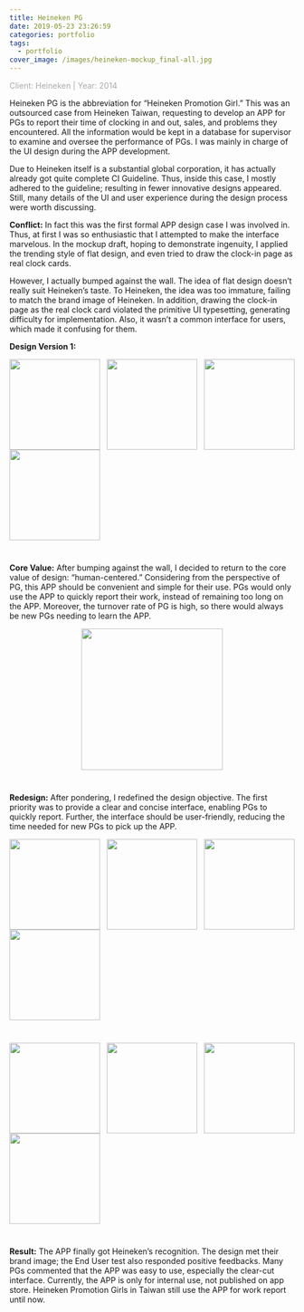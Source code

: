 ```yaml
---
title: Heineken PG
date: 2019-05-23 23:26:59
categories: portfolio
tags:
  - portfolio
cover_image: /images/heineken-mockup_final-all.jpg
---
```

<p style="color:#aaa;">Client: Heineken | Year: 2014</p>

Heineken PG is the abbreviation for “Heineken Promotion Girl.” This was an outsourced case from Heineken Taiwan, requesting to develop an APP for PGs to report their time of clocking in and out, sales, and problems they encountered. All the information would be kept in a database for supervisor to examine and oversee the performance of PGs. I was mainly in charge of the UI design during the APP development.

Due to Heineken itself is a substantial global corporation, it has actually already got quite complete CI Guideline. Thus, inside this case, I mostly adhered to the guideline; resulting in fewer innovative designs appeared. Still, many details of the UI and user experience during the design process were worth discussing.

**Conflict:**
In fact this was the first formal APP design case I was involved in. Thus, at first I was so enthusiastic that I attempted to make the interface marvelous. In the mockup draft, hoping to demonstrate ingenuity, I applied the trending style of flat design, and even tried to draw the clock-in page as real clock cards.

However, I actually bumped against the wall. The idea of flat design doesn’t really suit Heineken’s taste. To Heineken, the idea was too immature, failing to match the brand image of Heineken. In addition, drawing the clock-in page as the real clock card violated the primitive UI typesetting, generating difficulty for implementation. Also, it wasn’t a common interface for users, which made it confusing for them.

**Design Version 1:**
<div style="display:flex;align-items:center;justify-content:space-between;flex-wrap:wrap;margin-bottom:40px;">
<img src="https://drive.google.com/uc?export=view&id=1XrRX3NO8PuE08GwnukQB9mjXSd63fLnT" width="160px" height="auto"/>
<img src="https://drive.google.com/uc?export=view&id=1kJphqCS0qrjfieHv7x_7lebK126ak-V0" width="160px" height="auto"/>
<img src="https://drive.google.com/uc?export=view&id=1u_ggubgHafWojyyUbqQTPcE173JBeK-y" width="160px" height="auto"/>
<img src="https://drive.google.com/uc?export=view&id=1sbeLBUXA8zUvc_i6BTN_uidHdJTS6GbJ" width="160px" height="auto"/>
</div>

**Core Value:**
After bumping against the wall, I decided to return to the core value of design: “human-centered.” Considering from the perspective of PG, this APP should be convenient and simple for their use. PGs would only use the APP to quickly report their work, instead of remaining too long on the APP. Moreover, the turnover rate of PG is high, so there would always be new PGs needing to learn the APP.
<div style="text-align:center;margin-bottom:40px;">
<img src="https://drive.google.com/uc?export=view&id=1_yEtmN7tF_blT-wF1PBkSfnJVx7mtW6F" width="250px" height="auto" />
</div>

**Redesign:**
After pondering, I redefined the design objective.
The first priority was to provide a clear and concise interface, enabling PGs to quickly report. Further, the interface should be user-friendly, reducing the time needed for new PGs to pick up the APP.

<div style="display:flex;align-items:center;justify-content:space-between;flex-wrap:wrap;margin-bottom:40px;">
<img src="https://drive.google.com/uc?export=view&id=1mIwhH8mxgHFE7gGXnGPcsJycoOd0FMoF" width="160px" height="auto"/>
<img src="https://drive.google.com/uc?export=view&id=17zOnrdBwOfeOZXMjySRDtO5VGp5j5vJ8" width="160px" height="auto"/>
<img src="https://drive.google.com/uc?export=view&id=1kmQTN7oHDMBw99A-_pqxkqa_zzz6dukY" width="160px" height="auto"/>
<img src="https://drive.google.com/uc?export=view&id=1HGDes1mimFBiD7J-BEX4jB9NUyrAJ7og" width="160px" height="auto"/>
</div>

<div style="display:flex;align-items:center;justify-content:space-between;flex-wrap:wrap;margin-bottom:40px;">
<img src="https://drive.google.com/uc?export=view&id=1ESJ_IMXNDz3FS2GMJdB49zaGeGRPB54L" width="160px" height="auto"/>
<img src="https://drive.google.com/uc?export=view&id=14rBxTQT-tz4yZxCUhfkelt18ShVVbOux" width="160px" height="auto"/>
<img src="https://drive.google.com/uc?export=view&id=18wRd73KgJLG2yBOAQxh5qAincFlU1jgh" width="160px" height="auto"/>
<img src="https://drive.google.com/uc?export=view&id=1lZHSEgog4UuPdKmq4djnoKU4NoCTHo0h" width="160px" height="auto"/>
</div>

**Result:**
The APP finally got Heineken’s recognition. The design met their brand image; the End User test also responded positive feedbacks. Many PGs commented that the APP was easy to use, especially the clear-cut interface. Currently, the APP is only for internal use, not published on app store. Heineken Promotion Girls in Taiwan still use the APP for work report until now.
